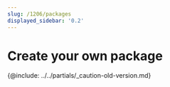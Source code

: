 ```yaml
---
slug: /1206/packages
displayed_sidebar: '0.2'
---
```


# Create your own package

\{@include:  ../../partials/_caution-old-version.md\}
